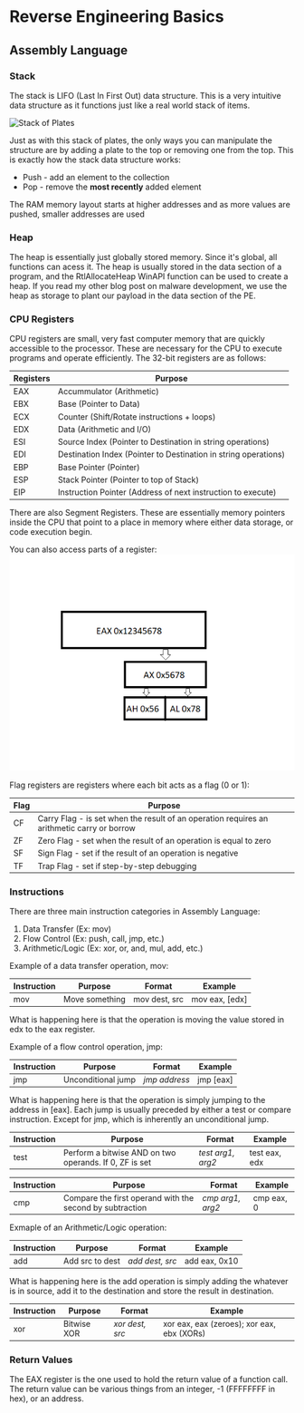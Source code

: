 # Reverse Engineering Basics

## Assembly Language

### Stack
The stack is LIFO (Last In First Out) data structure. This is a very intuitive data structure as it functions just like a real world stack of items.

<img src="https://upload.wikimedia.org/wikipedia/commons/1/19/Tallrik_-_Ystad-2018.jpg" alt="Stack of Plates" width="200"/>

Just as with this stack of plates, the only ways you can manipulate the structure are by adding a plate to the top or removing one from the top. This is exactly how the stack data structure works:
* Push - add an element to the collection
* Pop - remove the **most recently** added element

The RAM memory layout starts at higher addresses and as more values are pushed, smaller addresses are used

### Heap
 The heap is essentially just globally stored memory. Since it's global, all functions can acess it. The heap is usually stored in the data section of a program, and the RtlAllocateHeap WinAPI function can be used to create a heap. If you read my other blog post on malware development, we use the heap as storage to plant our payload in the data section of the PE.

 ### CPU Registers
 CPU registers are small, very fast computer memory that are quickly accessible to the processor. These are necessary for the CPU to execute programs and operate efficiently. The 32-bit registers are as follows:

 |Registers | Purpose |
 | -------- | ------- |
 | EAX      | Accummulator (Arithmetic)|
 | EBX      | Base (Pointer to Data)|
 | ECX      | Counter (Shift/Rotate instructions + loops)|
 | EDX      | Data (Arithmetic and I/O)|
 | ESI      | Source Index (Pointer to Destination in string operations)|
 | EDI      | Destination Index (Pointer to Destination in string operations)|
 | EBP      | Base Pointer (Pointer)|
 | ESP      | Stack Pointer (Pointer to top of Stack)|
 | EIP      | Instruction Pointer (Address of next instruction to execute)|

There are also Segment Registers. These are essentially memory pointers inside the CPU that point to a place in memory where either data storage, or code execution begin.

You can also access parts of a register:
![Accessing parts of a register](AccessingRegisterParts.png)


Flag registers are registers where each bit acts as a flag (0 or 1):

|Flag | Purpose |
| --- | ------- |
| CF | Carry Flag - is set when the result of an operation requires an arithmetic carry or borrow|
| ZF | Zero Flag - set when the result of an operation is equal to zero|
| SF | Sign Flag - set if the result of an operation is negative|
| TF | Trap Flag - set if step-by-step debugging|

### Instructions
There are three main instruction categories in Assembly Language:
1. Data Transfer (Ex: mov)
2. Flow Control (Ex: push, call, jmp, etc.)
3. Arithmetic/Logic (Ex: xor, or, and, mul, add, etc.)

Example of a data transfer operation, mov:

|Instruction | Purpose | Format | Example |
|------------|---------|--------|---------|
|mov| Move something| mov dest, src| mov eax, [edx]|

What is happening here is that the operation is moving the value stored in edx to the eax register.

Example of a flow control operation, jmp:

|Instruction | Purpose | Format | Example |
|------------|---------|--------|---------|
|jmp| Unconditional jump| *jmp address*| jmp [eax]|

What is happening here is that the operation is simply jumping to the address in [eax]. Each jump is usually preceded by either a test or compare instruction. Except for jmp, which is inherently an unconditional jump.

|Instruction | Purpose | Format | Example |
|------------|---------|--------|---------|
|test| Perform a bitwise AND on two operands. If 0, ZF is set| *test arg1, arg2*| test eax, edx|

|Instruction | Purpose | Format | Example |
|------------|---------|--------|---------|
|cmp| Compare the first operand with the second by subtraction| *cmp arg1, arg2*| cmp eax, 0|

Exmaple of an Arithmetic/Logic operation:

|Instruction | Purpose | Format | Example |
|------------|---------|--------|---------|
|add| Add src to dest| *add dest, src*| add eax, 0x10|

What is happening here is the add operation is simply adding the whatever is in source, add it to the destination and store the result in destination.

|Instruction | Purpose | Format | Example |
|------------|---------|--------|---------|
|xor| Bitwise XOR| *xor dest, src*| xor eax, eax (zeroes); xor eax, ebx (XORs)|

### Return Values
The EAX register is the one used to hold the return value of a function call. The return value can be various things from an integer, -1 (FFFFFFFF in hex), or an address.